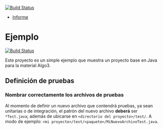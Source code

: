 [![Build Status](https://travis-ci.com/Vitiligio/AlgoCraft.svg?branch=master)](https://travis-ci.org/Vitiligio/AlgoCraft)
- [Informe](https://www.overleaf.com/download/project/5cf95e83a44ebc0525e97497/build/16bb6b3cacb-6cd9e54fbd6b3ad5/output/output.pdf?compileGroup=standard&clsiserverid=clsi-pre-emp-fhz7&popupDownload=true)

Ejemplo                                                                                                                                                                 
==========

[![Build Status](https://nicopaez.ci.cloudbees.com/view/Algo3/job/proyecto-base-aglo3/badge/icon)](https://nicopaez.ci.cloudbees.com/view/Algo3/job/proyecto-base-aglo3/)

Este proyecto es un simple ejemplo que muestra un proyecto base en Java para la material Algo3.

## Definición de pruebas
### Nombrar correctamente los archivos de pruebas

Al momento de definir un nuevo archivo que contendrá pruebas, ya sean unitarias o de integración, el patrón del nuevo archivo **deberá** ser `*Test.java`; además de ubicarse en `<directorio del proyecto>/test/`. A modo de ejemplo: `<mi proyecto>/test/<paquete>/MiNuevoArchivoTest.java`.
